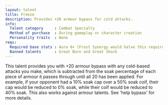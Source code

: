 ```yaml
---
layout: talent
title: Freeze
description: Provides +20 armour bypass for cold attacks.
info:
  Talent category     : Combat Specialty
  Method of purchase  : During gameplay or character creation
  Personality traits  : None
reqs:
  Required base stats : Aura 6+ (Frost Synergy would halve this requirement)
  Banned talents      : Great Burn and Great Shock
---
```


This talent provides you with +20 armour bypass with any cold-based attacks you make, which is subtracted from the soak percentage of each piece of armour it passes through until all 20 has been applied. For example, if your opponent had a 10% soak cap over a 50% soak coif, their cap would be reduced to 0% soak, while their coif would be reduced to 40% soak. This also works against armour talents. See 'help bypass' for more details.